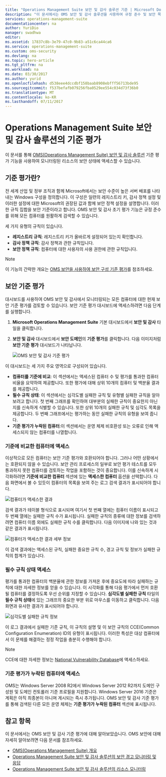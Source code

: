 ```yaml
---
title: "Operations Management Suite 보안 및 감사 솔루션 기준 | Microsoft Docs"
description: "이 문서에서는 OMS 보안 및 감사 솔루션을 사용하여 규정 준수 및 보안 목적을 위해 모니터링되는 모든 컴퓨터의 기준 평가를 수행하는 방법을 설명합니다."
services: operations-management-suite
documentationcenter: na
author: YuriDio
manager: swadhwa
editor: 
ms.assetid: 17837c8b-3e79-47c0-9b83-a51c6ca44ca6
ms.service: operations-management-suite
ms.custom: oms-security
ms.devlang: na
ms.topic: hero-article
ms.tgt_pltfrm: na
ms.workload: na
ms.date: 03/30/2017
ms.author: yurid
ms.openlocfilehash: d538eee4dccdbf158baab8908ebfff56713bde95
ms.sourcegitcommit: f537befafb079256fba0529ee554c034d73f36b0
ms.translationtype: MT
ms.contentlocale: ko-KR
ms.lasthandoff: 07/11/2017
---
```

# <a name="baseline-assessment-in-operations-management-suite-security-and-audit-solution"></a>Operations Management Suite 보안 및 감사 솔루션의 기준 평가
이 문서를 통해 [OMS(Operations Management Suite) 보안 및 감사 솔루션](operations-management-suite-overview.md) 기준 평가 기능을 사용하여 모니터링된 리소스의 보안 상태에 액세스할 수 있습니다.

## <a name="what-is-baseline-assessment"></a>기준 평가란?
전 세계 산업 및 정부 조직과 함께 Microsoft에서는 보안 수준이 높은 서버 배포를 나타내는 Windows 구성을 정의합니다. 이 구성은 일련의 레지스트리 키, 감사 정책 설정 및 이러한 설정에 대한 Microsoft의 권장된 값과 함께 보안 정책 설정을 설명합니다. 이러한 규칙 집합을 보안 기준이라고 합니다. OMS 보안 및 감사 초기 평가 기능은 규정 준수를 위해 모든 컴퓨터를 원활하게 검색할 수 있습니다. 

세 가지 유형의 규칙이 있습니다.

* **레지스트리 규칙**: 레지스트리 키가 올바르게 설정되어 있는지 확인합니다.
* **감사 정책 규칙**: 감사 정책과 관한 규칙입니다.
* **보안 정책 규칙**: 컴퓨터에 대한 사용자의 사용 권한에 관한 규칙입니다.

> [!NOTE]
> 이 기능의 간략한 개요는 [OMS 보안을 사용하여 보안 구성 기준 평가](https://blogs.technet.microsoft.com/msoms/2016/08/12/use-oms-security-to-assess-the-security-configuration-baseline/)를 참조하세요.
> 
> 

## <a name="security-baseline-assessment"></a>보안 기준 평가
대시보드를 사용하여 OMS 보안 및 감사에서 모니터링되는 모든 컴퓨터에 대한 현재 보안 기준 평가를 검토할 수 있습니다.  보안 기준 평가 대시보드에 액세스하려면 다음 단계를 실행합니다.

1. **Microsoft Operations Management Suite** 기본 대시보드에서 **보안 및 감사** 타일을 클릭합니다.
2. **보안 및 감사** 대시보드에서 **보안 도메인**의 **기준 평가**를 클릭합니다. 다음 이미지처럼 **보안 기준 평가** 대시보드가 나타납니다.
   
    ![OMS 보안 및 감사 기준 평가](./media/oms-security-baseline/oms-security-baseline-fig1.png)

이 대시보드는 세 가지 주요 영역으로 구성되어 있습니다.

* **컴퓨터를 기준에 비교**: 이 섹션에서는 액세스된 컴퓨터 수 및 평가를 통과한 컴퓨터 비율을 요약하여 제공합니다. 또한 평가에 대해 상위 10개의 컴퓨터 및 백분율 결과를 제공합니다.
* **필수 규칙 상태**: 이 섹션에서는 심각도별 실패한 규칙 및 유형별 실패한 규칙을 알아보려고 합니다. 첫 번째 그래프를 확인하여 대부분의 실패한 규칙이 중요한지 아닌지를 신속하게 식별할 수 있습니다. 또한 상위 10개의 실패한 규칙 및 심각도 목록을 제공합니다. 두 번째 그래프에서는 평가하는 동안 실패한 규칙의 유형을 보여 줍니다. 
* **기준 평가가 누락된 컴퓨터**:이 섹션에서는 운영 체제 비호환성 또는 오류로 인해 액세스되지 않는 컴퓨터를 나열합니다. 

### <a name="accessing-computers-compared-to-baseline"></a>기준에 비교한 컴퓨터에 액세스
이상적으로 모든 컴퓨터는 보안 기준 평가와 호환되어야 합니다. 그러나 어떤 상황에서는 호환되지 않을 수 있습니다. 보안 관리 프로세스의 일부로 보안 평가 테스트를 모두 통과하지 못한 컴퓨터를 검토하는 작업을 포함하는 것이 중요합니다. 이를 신속하게 시각화하려면 **기준에 비교한 컴퓨터** 섹션에 있는 **액세스한 컴퓨터** 옵션을 선택합니다. 다음 화면에서 볼 수 있듯이 컴퓨터의 목록을 보여 주는 로그 검색 결과가 표시되어야 합니다.

![컴퓨터가 액세스한 결과](./media/oms-security-baseline/oms-security-baseline-fig2.png)

검색 결과가 테이블 형식으로 표시되며 여기서 첫 번째 열에는 컴퓨터 이름이 표시되고 두 번째 열에는 실패한 규칙 수가 표시됩니다. 실패한 규칙의 종류에 대한 정보를 검색하려면 컴퓨터 이름 외에도 실패한 규칙 수를 클릭합니다. 다음 이미지에 나와 있는 것과 같은 결과가 표시됩니다.

![컴퓨터가 액세스한 결과 세부 정보](./media/oms-security-baseline/oms-security-baseline-fig3.png)

이 검색 결과에는 액세스된 규칙, 실패한 중요한 규칙 수, 경고 규칙 및 정보가 실패한 규칙의 합계가 있습니다.

### <a name="accessing-required-rules-status"></a>필수 규칙 상태 액세스
평가를 통과한 컴퓨터의 백분율에 관한 정보를 가져온 후에 중요도에 따라 실패하는 규칙에 대한 자세한 정보를 얻을 수 있습니다. 이 시각화를 통해 다음 평가에서 먼저 호환될 컴퓨터를 결정하도록 우선 순위를 지정할 수 있습니다. **심각도별 실패한 규칙** 타일의 **필수 규칙 상태**에 있는 그래프의 중요한 부분 위로 마우스를 이동하고 클릭합니다. 다음 화면과 유사한 결과가 표시되어야 합니다.

![심각도별 실패한 규칙 정보](./media/oms-security-baseline/oms-security-baseline-fig4.png) 

이 로그 결과에서 실패한 기준 규칙, 이 규칙의 설명 및 이 보안 규칙의 CCE(Common Configuration Enumeration) ID의 유형이 표시됩니다. 이러한 특성은 대상 컴퓨터에서 이 문제를 해결하는 정정 작업을 충분히 수행해야 합니다.

> [!NOTE]
> CCE에 대한 자세한 정보는 [National Vulnerability Database](https://nvd.nist.gov/cce/index.cfm)에 액세스하세요.
> 
> 

### <a name="accessing-computers-missing-baseline-assessment"></a>기준 평가가 누락된 컴퓨터에 액세스
OMS는 Windows Server 2008 R2에서 Windows Server 2012 R2까지 도메인 구성원 및 도메인 컨토롤러 기준 프로필을 지원합니다. Windows Server 2016 기준은 계획은 아직 최종본이 아니며 게시되는 즉시 추가됩니다. OMS 보안 및 감사 기준 평가를 통해 검색된 다른 모든 운영 체제는 **기준 평가가 누락된 컴퓨터** 섹션에 표시됩니다.

## <a name="see-also"></a>참고 항목
이 문서에서는 OMS 보안 및 감사 기준 평가에 대해 알아보았습니다. OMS 보안에 대해 자세히 알아보려면 다음 문서를 참조하세요.

* [OMS(Operations Management Suite) 개요](operations-management-suite-overview.md)
* [Operations Management Suite 보안 및 감사 솔루션의 보안 경고 모니터링 및 응답](oms-security-responding-alerts.md)
* [Operations Management Suite 보안 및 감사 솔루션의 리소스 모니터링](oms-security-monitoring-resources.md)

